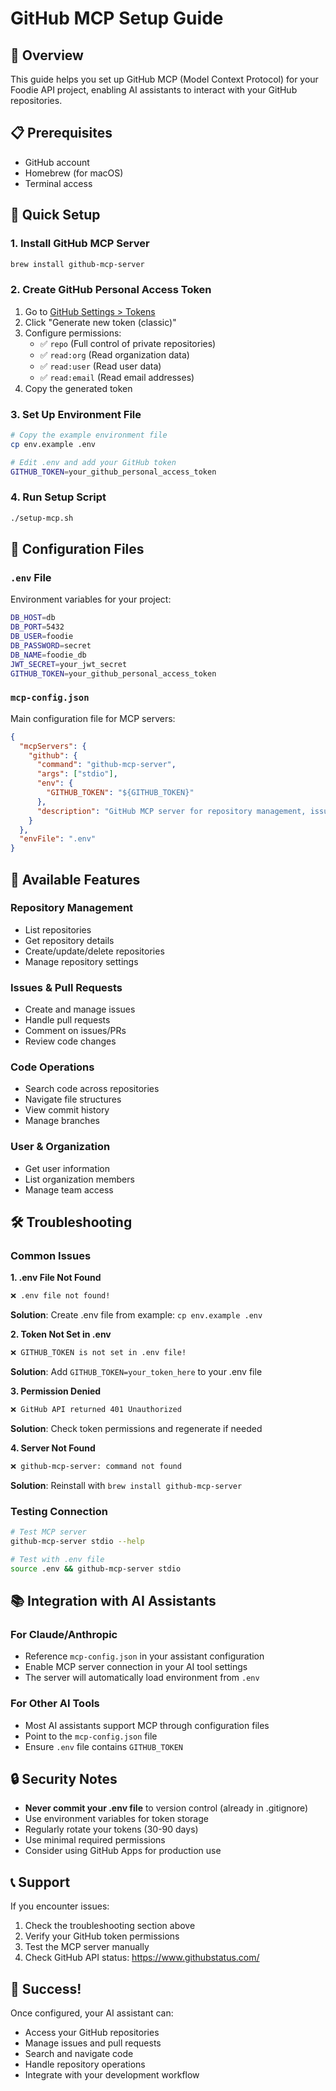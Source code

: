 # GitHub MCP Setup Guide

## 🎯 Overview
This guide helps you set up GitHub MCP (Model Context Protocol) for your Foodie API project, enabling AI assistants to interact with your GitHub repositories.

## 📋 Prerequisites
- GitHub account
- Homebrew (for macOS)
- Terminal access

## 🚀 Quick Setup

### 1. Install GitHub MCP Server
```bash
brew install github-mcp-server
```

### 2. Create GitHub Personal Access Token
1. Go to [GitHub Settings > Tokens](https://github.com/settings/tokens)
2. Click "Generate new token (classic)"
3. Configure permissions:
   - ✅ `repo` (Full control of private repositories)
   - ✅ `read:org` (Read organization data)
   - ✅ `read:user` (Read user data)
   - ✅ `read:email` (Read email addresses)
4. Copy the generated token

### 3. Set Up Environment File
```bash
# Copy the example environment file
cp env.example .env

# Edit .env and add your GitHub token
GITHUB_TOKEN=your_github_personal_access_token
```

### 4. Run Setup Script
```bash
./setup-mcp.sh
```

## 📁 Configuration Files

### `.env` File
Environment variables for your project:
```bash
DB_HOST=db
DB_PORT=5432
DB_USER=foodie
DB_PASSWORD=secret
DB_NAME=foodie_db
JWT_SECRET=your_jwt_secret
GITHUB_TOKEN=your_github_personal_access_token
```

### `mcp-config.json`
Main configuration file for MCP servers:
```json
{
  "mcpServers": {
    "github": {
      "command": "github-mcp-server",
      "args": ["stdio"],
      "env": {
        "GITHUB_TOKEN": "${GITHUB_TOKEN}"
      },
      "description": "GitHub MCP server for repository management, issues, and more"
    }
  },
  "envFile": ".env"
}
```

## 🔧 Available Features

### Repository Management
- List repositories
- Get repository details
- Create/update/delete repositories
- Manage repository settings

### Issues & Pull Requests
- Create and manage issues
- Handle pull requests
- Comment on issues/PRs
- Review code changes

### Code Operations
- Search code across repositories
- Navigate file structures
- View commit history
- Manage branches

### User & Organization
- Get user information
- List organization members
- Manage team access

## 🛠️ Troubleshooting

### Common Issues

**1. .env File Not Found**
```bash
❌ .env file not found!
```
**Solution**: Create .env file from example: `cp env.example .env`

**2. Token Not Set in .env**
```bash
❌ GITHUB_TOKEN is not set in .env file!
```
**Solution**: Add `GITHUB_TOKEN=your_token_here` to your .env file

**3. Permission Denied**
```bash
❌ GitHub API returned 401 Unauthorized
```
**Solution**: Check token permissions and regenerate if needed

**4. Server Not Found**
```bash
❌ github-mcp-server: command not found
```
**Solution**: Reinstall with `brew install github-mcp-server`

### Testing Connection
```bash
# Test MCP server
github-mcp-server stdio --help

# Test with .env file
source .env && github-mcp-server stdio
```

## 📚 Integration with AI Assistants

### For Claude/Anthropic
- Reference `mcp-config.json` in your assistant configuration
- Enable MCP server connection in your AI tool settings
- The server will automatically load environment from `.env`

### For Other AI Tools
- Most AI assistants support MCP through configuration files
- Point to the `mcp-config.json` file
- Ensure `.env` file contains `GITHUB_TOKEN`

## 🔒 Security Notes

- **Never commit your .env file** to version control (already in .gitignore)
- Use environment variables for token storage
- Regularly rotate your tokens (30-90 days)
- Use minimal required permissions
- Consider using GitHub Apps for production use

## 📞 Support

If you encounter issues:
1. Check the troubleshooting section above
2. Verify your GitHub token permissions
3. Test the MCP server manually
4. Check GitHub API status: https://www.githubstatus.com/

## 🎉 Success!

Once configured, your AI assistant can:
- Access your GitHub repositories
- Manage issues and pull requests
- Search and navigate code
- Handle repository operations
- Integrate with your development workflow 